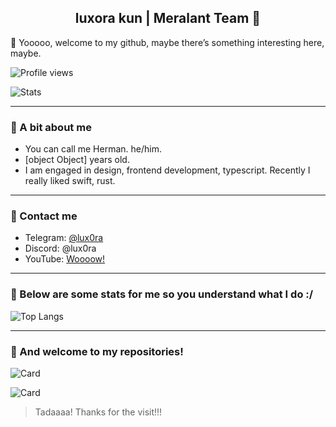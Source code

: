 <h2 align="center">
  luxora kun | Meralant Team 🤍
</h2>

👋 Yooooo, welcome to my github, maybe there’s something interesting here, maybe.

![Profile views](https://komarev.com/ghpvc/?username=Mer4ant&color=4c10cc&style=flat-square)

![Stats](https://github-readme-stats.vercel.app/api?username=Mer4ant&show_icons=true&theme=dark#gh-dark-mode-only)

<hr>

### 💫 A bit about me
* You can call me Herman. he/him.
* [object Object] years old.
* I am engaged in design, frontend development, typescript. Recently I really liked swift, rust.

<hr>

### 🍫 Contact me
* Telegram: [@lux0ra](https://t.me/lux0ra)
* Discord: @lux0ra
* YouTube: [Woooow!](https://youtube.com/@luxora)

<hr>

### 🍭 Below are some stats for me so you understand what I do :/

![Top Langs](https://github-readme-stats.vercel.app/api/top-langs/?username=Mer4ant&theme=dark)

<hr>

### 🏥 And welcome to my repositories!

![Card](https://github-readme-stats.vercel.app/api/pin/?username=Mer4ant&repo=Meralant-Frontend-Test&theme=dark)

![Card](https://github-readme-stats.vercel.app/api/pin/?username=Mer4ant&repo=Dopio&theme=dark)

> Tadaaaa! Thanks for the visit!!!
